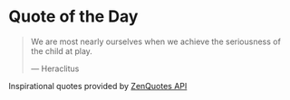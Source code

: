 # Quote of the Day

<!-- QUOTE_START -->
> We are most nearly ourselves when we achieve the seriousness of the child at play.
>
> — Heraclitus

Inspirational quotes provided by <a href="https://zenquotes.io/" target="_blank">ZenQuotes API</a>
<!-- QUOTE_END -->